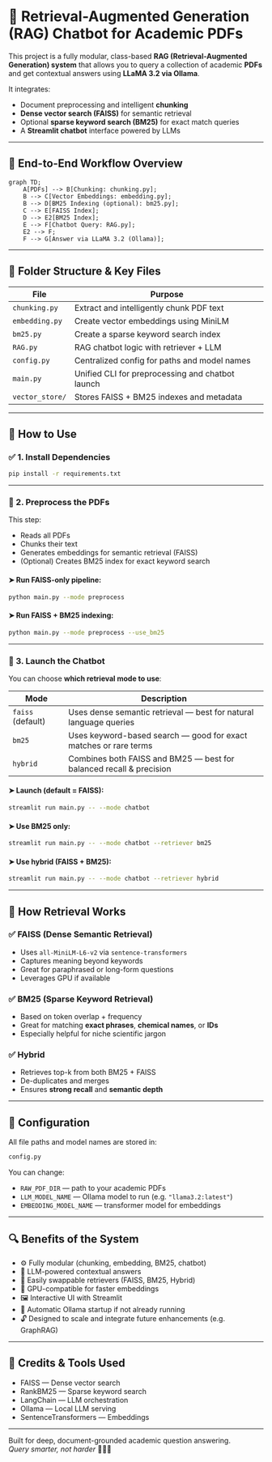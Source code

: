 # 🧠 Retrieval-Augmented Generation (RAG) Chatbot for Academic PDFs

This project is a fully modular, class-based **RAG (Retrieval-Augmented Generation) system** that allows you to query a collection of academic **PDFs** and get contextual answers using **LLaMA 3.2 via Ollama**.

It integrates:

- Document preprocessing and intelligent **chunking**
- **Dense vector search (FAISS)** for semantic retrieval
- Optional **sparse keyword search (BM25)** for exact match queries
- A **Streamlit chatbot** interface powered by LLMs

---

## 🚦 End-to-End Workflow Overview

```mermaid
graph TD;
    A[PDFs] --> B[Chunking: chunking.py];
    B --> C[Vector Embeddings: embedding.py];
    B --> D[BM25 Indexing (optional): bm25.py];
    C --> E[FAISS Index];
    D --> E2[BM25 Index];
    E --> F[Chatbot Query: RAG.py];
    E2 --> F;
    F --> G[Answer via LLaMA 3.2 (Ollama)];
```

---

## 📂 Folder Structure & Key Files

| File            | Purpose                                          |
| --------------- | ------------------------------------------------ |
| `chunking.py`   | Extract and intelligently chunk PDF text         |
| `embedding.py`  | Create vector embeddings using MiniLM            |
| `bm25.py`       | Create a sparse keyword search index             |
| `RAG.py`        | RAG chatbot logic with retriever + LLM           |
| `config.py`     | Centralized config for paths and model names     |
| `main.py`       | Unified CLI for preprocessing and chatbot launch |
| `vector_store/` | Stores FAISS + BM25 indexes and metadata         |

---

## 🚀 How to Use

### ✅ 1. Install Dependencies

```bash
pip install -r requirements.txt
```

---

### 🧱 2. Preprocess the PDFs

This step:

- Reads all PDFs
- Chunks their text
- Generates embeddings for semantic retrieval (FAISS)
- (Optional) Creates BM25 index for exact keyword search

#### ➤ Run FAISS-only pipeline:

```bash
python main.py --mode preprocess
```

#### ➤ Run FAISS + BM25 indexing:

```bash
python main.py --mode preprocess --use_bm25
```

---

### 💬 3. Launch the Chatbot

You can choose **which retrieval mode to use**:

| Mode              | Description                                                         |
| ----------------- | ------------------------------------------------------------------- |
| `faiss` (default) | Uses dense semantic retrieval — best for natural language queries   |
| `bm25`            | Uses keyword-based search — good for exact matches or rare terms    |
| `hybrid`          | Combines both FAISS and BM25 — best for balanced recall & precision |

#### ➤ Launch (default = FAISS):

```bash
streamlit run main.py -- --mode chatbot
```

#### ➤ Use BM25 only:

```bash
streamlit run main.py -- --mode chatbot --retriever bm25
```

#### ➤ Use hybrid (FAISS + BM25):

```bash
streamlit run main.py -- --mode chatbot --retriever hybrid
```

---

## 🧠 How Retrieval Works

### ✅ FAISS (Dense Semantic Retrieval)

- Uses `all-MiniLM-L6-v2` via `sentence-transformers`
- Captures meaning beyond keywords
- Great for paraphrased or long-form questions
- Leverages GPU if available

### ✅ BM25 (Sparse Keyword Retrieval)

- Based on token overlap + frequency
- Great for matching **exact phrases**, **chemical names**, or **IDs**
- Especially helpful for niche scientific jargon

### ✅ Hybrid

- Retrieves top-k from both BM25 + FAISS
- De-duplicates and merges
- Ensures **strong recall** and **semantic depth**

---

## 🔧 Configuration

All file paths and model names are stored in:

```python
config.py
```

You can change:

- `RAW_PDF_DIR` — path to your academic PDFs
- `LLM_MODEL_NAME` — Ollama model to run (e.g. `"llama3.2:latest"`)
- `EMBEDDING_MODEL_NAME` — transformer model for embeddings

---

## 🔍 Benefits of the System

- ⚙️ Fully modular (chunking, embedding, BM25, chatbot)
- 🧠 LLM-powered contextual answers
- 🔌 Easily swappable retrievers (FAISS, BM25, Hybrid)
- 🚀 GPU-compatible for faster embeddings
- 🖼️ Interactive UI with Streamlit
- 🔄 Automatic Ollama startup if not already running
- 🔓 Designed to scale and integrate future enhancements (e.g. GraphRAG)

---

## 🙌 Credits & Tools Used

- FAISS — Dense vector search
- RankBM25 — Sparse keyword search
- LangChain — LLM orchestration
- Ollama — Local LLM serving
- SentenceTransformers — Embeddings

---

Built for deep, document-grounded academic question answering.  
_Query smarter, not harder_ 🤖📘✨

